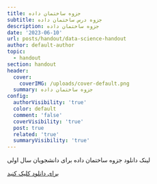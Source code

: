 ```yaml
---
title: جزوه ساختمان داده
subtitle: جزوه درس ساختمان داده
description: جزوه ساختمان داده
date: '2023-06-10'
url: posts/handout/data-science-handout
author: default-author
topic:
  - handout
section: handout
header:
  cover:
    coverIMG: /uploads/cover-default.png
  summary: جزوه ساختمان داده
config:
  authorVisibility: 'true'
  color: default
  comment: 'false'
  coverVisibility: 'true'
  post: true
  related: 'true'
  summaryVisibility: 'true'
---
```

لینک دانلود جزوه ساختمان داده برای دانشجویان سال اولی

[برای دانلود کلیک کنید](http://dl1.aghazeh.com/ds/sakhteman%20dadeh%20parseh%20farsi%20www.aghazeh.com.zip)
